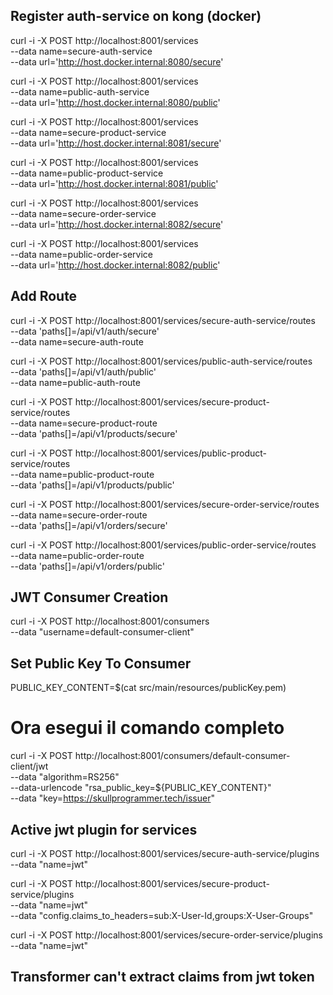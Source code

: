 ## Register auth-service on kong (docker)

curl -i -X POST http://localhost:8001/services \
  --data name=secure-auth-service \
  --data url='http://host.docker.internal:8080/secure'

curl -i -X POST http://localhost:8001/services \
  --data name=public-auth-service \
  --data url='http://host.docker.internal:8080/public'

curl -i -X POST http://localhost:8001/services \
  --data name=secure-product-service \
  --data url='http://host.docker.internal:8081/secure'

curl -i -X POST http://localhost:8001/services \
  --data name=public-product-service \
  --data url='http://host.docker.internal:8081/public'

curl -i -X POST http://localhost:8001/services \
  --data name=secure-order-service \
  --data url='http://host.docker.internal:8082/secure'

curl -i -X POST http://localhost:8001/services \
  --data name=public-order-service \
  --data url='http://host.docker.internal:8082/public'

## Add Route

curl -i -X POST http://localhost:8001/services/secure-auth-service/routes \
  --data 'paths[]=/api/v1/auth/secure' \
  --data name=secure-auth-route

curl -i -X POST http://localhost:8001/services/public-auth-service/routes \
  --data 'paths[]=/api/v1/auth/public' \
  --data name=public-auth-route

curl -i -X POST http://localhost:8001/services/secure-product-service/routes \
  --data name=secure-product-route \
  --data 'paths[]=/api/v1/products/secure'

curl -i -X POST http://localhost:8001/services/public-product-service/routes \
  --data name=public-product-route \
  --data 'paths[]=/api/v1/products/public'

curl -i -X POST http://localhost:8001/services/secure-order-service/routes \
  --data name=secure-order-route \
  --data 'paths[]=/api/v1/orders/secure'

curl -i -X POST http://localhost:8001/services/public-order-service/routes \
  --data name=public-order-route \
  --data 'paths[]=/api/v1/orders/public'

## JWT Consumer Creation

curl -i -X POST http://localhost:8001/consumers \
  --data "username=default-consumer-client"

## Set Public Key To Consumer

PUBLIC_KEY_CONTENT=$(cat src/main/resources/publicKey.pem)

# Ora esegui il comando completo
curl -i -X POST http://localhost:8001/consumers/default-consumer-client/jwt \
  --data "algorithm=RS256" \
  --data-urlencode "rsa_public_key=${PUBLIC_KEY_CONTENT}" \
  --data "key=https://skullprogrammer.tech/issuer"  

## Active jwt plugin for services

curl -i -X POST http://localhost:8001/services/secure-auth-service/plugins \
  --data "name=jwt"

curl -i -X POST http://localhost:8001/services/secure-product-service/plugins \
  --data "name=jwt" \
  --data "config.claims_to_headers=sub:X-User-Id,groups:X-User-Groups"

curl -i -X POST http://localhost:8001/services/secure-order-service/plugins \
--data "name=jwt"

## Transformer can't extract claims from jwt token
